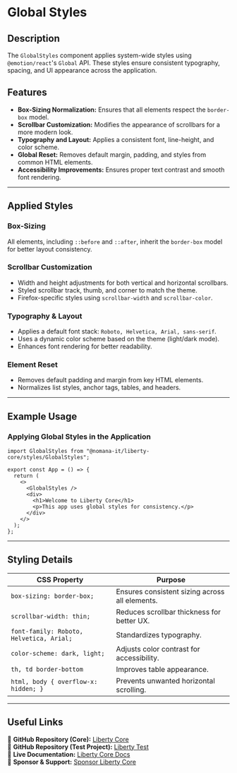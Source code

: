 # Global Styles

## Description
The `GlobalStyles` component applies system-wide styles using `@emotion/react`'s `Global` API. These styles ensure consistent typography, spacing, and UI appearance across the application.

## Features
- **Box-Sizing Normalization:** Ensures that all elements respect the `border-box` model.
- **Scrollbar Customization:** Modifies the appearance of scrollbars for a more modern look.
- **Typography and Layout:** Applies a consistent font, line-height, and color scheme.
- **Global Reset:** Removes default margin, padding, and styles from common HTML elements.
- **Accessibility Improvements:** Ensures proper text contrast and smooth font rendering.

---

## Applied Styles

### **Box-Sizing**
All elements, including `::before` and `::after`, inherit the `border-box` model for better layout consistency.

### **Scrollbar Customization**
- Width and height adjustments for both vertical and horizontal scrollbars.
- Styled scrollbar track, thumb, and corner to match the theme.
- Firefox-specific styles using `scrollbar-width` and `scrollbar-color`.

### **Typography & Layout**
- Applies a default font stack: `Roboto, Helvetica, Arial, sans-serif`.
- Uses a dynamic color scheme based on the theme (light/dark mode).
- Enhances font rendering for better readability.

### **Element Reset**
- Removes default padding and margin from key HTML elements.
- Normalizes list styles, anchor tags, tables, and headers.

---

## Example Usage

### Applying Global Styles in the Application
```tsx
import GlobalStyles from "@nomana-it/liberty-core/styles/GlobalStyles";

export const App = () => {
  return (
    <>
      <GlobalStyles />
      <div>
        <h1>Welcome to Liberty Core</h1>
        <p>This app uses global styles for consistency.</p>
      </div>
    </>
  );
};
```

---

## **Styling Details**

| CSS Property                 | Purpose |
|------------------------------|---------|
| `box-sizing: border-box;`  | Ensures consistent sizing across all elements. |
| `scrollbar-width: thin;`   | Reduces scrollbar thickness for better UX. |
| `font-family: Roboto, Helvetica, Arial;` | Standardizes typography. |
| `color-scheme: dark, light;` | Adjusts color contrast for accessibility. |
| `th, td border-bottom` | Improves table appearance. |
| `html, body { overflow-x: hidden; }` | Prevents unwanted horizontal scrolling. |

---

## Useful Links
🔗 **GitHub Repository (Core):** [Liberty Core](https://github.com/fblettner/liberty-core/)  
🔗 **GitHub Repository (Test Project):** [Liberty Test](https://github.com/fblettner/liberty-test/)  
📖 **Live Documentation:** [Liberty Core Docs](https://docs.nomana-it.fr/liberty-core/)  
💖 **Sponsor & Support:** [Sponsor Liberty Core](https://github.com/sponsors/fblettner) 